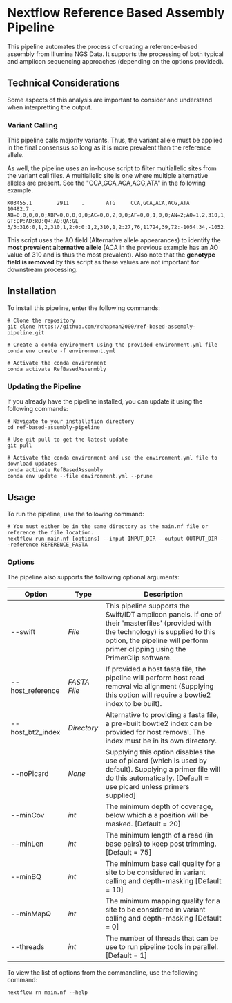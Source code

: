 # Nextflow Reference Based Assembly Pipeline

This pipeline automates the process of creating a reference-based assembly from Illumina NGS Data. It supports the processing of both typical and amplicon sequencing approaches (depending on the options provided).

## Technical Considerations
Some aspects of this analysis are important to consider and understand when interpretting the output.

### Variant Calling
This pipeline calls majority variants. Thus, the variant allele must be applied in the final consensus so long as it is more prevalent than the reference allele.

As well, the pipeline uses an in-house script to filter multiallelic sites from the variant call files. A multiallelic site is one where multiple alternative alleles are present. See the "CCA,GCA,ACA,ACG,ATA" in the following example.
```
K03455.1        2911    .       ATG     CCA,GCA,ACA,ACG,ATA     10482.7 .       AB=0,0,0,0,0;ABP=0,0,0,0,0;AC=0,0,2,0,0;AF=0,0,1,0,0;AN=2;AO=1,2,310,1,2;CIGAR=3X,3X,1M2X,1M1X1M,2M1X;DP=316;DPB=316;DPRA=0,0,0,0,0;EPP=5.18177,3.0103,5.8122,5.18177,3.0103;EPPR=0;GTI=0;LEN=3,3,2,1,1;MEANALT=5,5,5,5,5;MQM=60,60,59.9032,60,60;MQMR=0;NS=1;NUMALT=5;ODDS=413.347;PAIRED=1,1,1,1,1;PAIREDR=0;PAO=0,0,0,0,0;PQA=0,0,0,0,0;PQR=0;PRO=0;QA=27,76,11724,39,72;QR=0;RO=0;RPL=1,2,165,1,2;RPP=5.18177,7.35324,5.8122,5.18177,7.35324;RPPR=0;RPR=0,0,145,0,0;RUN=1,1,1,1,1;SAF=0,1,178,1,1;SAP=5.18177,3.0103,17.8324,5.18177,3.0103;SAR=1,1,132,0,1;SRF=0;SRP=0;SRR=0;TYPE=complex,complex,mnp,snp,snp      GT:DP:AD:RO:QR:AO:QA:GL 3/3:316:0,1,2,310,1,2:0:0:1,2,310,1,2:27,76,11724,39,72:-1054.34,-1052.22,-1051.91,-1048.11,-1045.98,-1047.51,-93.3193,-91.2078,-87.0746,0,-1051.14,-1049.01,-1044.9,-90.1068,-1050.84,-1048.47,-1046.34,-1042.24,-87.4429,-1045.26,-1047.87
```

This script uses the AO field (Alternative allele appearances) to identify the **most prevalent alternative allele** (ACA in the previous example has an AO value of 310 and is thus the most prevalent). Also note that the **genotype field is removed** by this script as these values are not important for downstream processing.
## Installation

To install this pipeline, enter the following commands:
```
# Clone the repository
git clone https://github.com/rchapman2000/ref-based-assembly-pipeline.git

# Create a conda environment using the provided environment.yml file
conda env create -f environment.yml

# Activate the conda environment
conda activate RefBasedAssenmbly
```
### Updating the Pipeline
If you already have the pipeline installed, you can update it using the following commands:
```
# Navigate to your installation directory
cd ref-based-assembly-pipeline

# Use git pull to get the latest update
git pull

# Activate the conda environment and use the environment.yml file to download updates
conda activate RefBasedAssembly
conda env update --file environment.yml --prune
```

## Usage
To run the pipeline, use the following command:
```
# You must either be in the same directory as the main.nf file or reference the file location.
nextflow run main.nf [options] --input INPUT_DIR --output OUTPUT_DIR --reference REFERENCE_FASTA
```

### Options
The pipeline also supports the following optional arguments:

| Option | Type | Description |
|---|---|---|
| --swift | *File* | This pipeline supports the Swift/IDT amplicon panels. If one of their 'masterfiles' (provided with the technology) is supplied to this option, the pipeline will perform primer clipping using the PrimerClip software. |
| --host_reference | *FASTA File* | If provided a host fasta file, the pipeline will perform host read removal via alignment (Supplying this option will require a bowtie2 index to be built). |
| --host_bt2_index | *Directory* | Alternative to providing a fasta file, a pre-built bowtie2 index can be provided for host removal. The index must be in its own directory. |
| --noPicard | *None* | Supplying this option disables the use of picard (which is used by default). Supplying a primer file will do this automatically. [Default = use picard unless primers supplied] |
| --minCov | *int* | The minimum depth of coverage, below which a a position will be masked. [Default = 20] |
| --minLen | *int* | The minimum length of a read (in base pairs) to keep post trimming. [Default = 75] |
| --minBQ | *int* |  The minimum base call quality for a site to be considered in variant calling and depth-masking [Default = 10] |
| --minMapQ | *int* | The minimum mapping quality for a site to be considered in variant calling and depth-masking [Default = 0] |
| --threads | *int* | The number of threads that can be use to run pipeline tools in parallel. [Default = 1] |

To view the list of options from the commandline, use the following command:
```
nextflow rn main.nf --help
```

